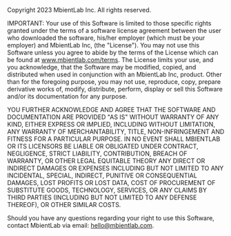 Copyright 2023 MbientLab Inc. All rights reserved.

IMPORTANT: Your use of this Software is limited to those specific rights granted under the terms of a software license agreement between the user who downloaded the software, his/her employer (which must be your employer) and MbientLab Inc, (the "License").
You may not use this Software unless you agree to abide by the terms of the License which can be found at www.mbientlab.com/terms.
The License limits your use, and you acknowledge, that the Software may be modified, copied, and distributed when used in conjunction with an MbientLab Inc, product.
Other than for the foregoing purpose, you may not use, reproduce, copy, prepare derivative works of, modify, distribute, perform, display or sell this Software and/or its documentation for any purpose.

YOU FURTHER ACKNOWLEDGE AND AGREE THAT THE SOFTWARE AND DOCUMENTATION ARE PROVIDED "AS IS" WITHOUT WARRANTY OF ANY KIND, EITHER EXPRESS OR IMPLIED, INCLUDING WITHOUT LIMITATION, ANY WARRANTY OF MERCHANTABILITY, TITLE, NON-INFRINGEMENT AND FITNESS FOR A PARTICULAR PURPOSE. IN NO EVENT SHALL MBIENTLAB OR ITS LICENSORS BE LIABLE OR OBLIGATED UNDER CONTRACT, NEGLIGENCE, STRICT LIABILITY, CONTRIBUTION, BREACH OF WARRANTY, OR OTHER LEGAL EQUITABLE THEORY ANY DIRECT OR INDIRECT DAMAGES OR EXPENSES INCLUDING BUT NOT LIMITED TO ANY INCIDENTAL, SPECIAL, INDIRECT, PUNITIVE OR CONSEQUENTIAL DAMAGES, LOST PROFITS OR LOST DATA, COST OF PROCUREMENT OF SUBSTITUTE GOODS, TECHNOLOGY, SERVICES, OR ANY CLAIMS BY THIRD PARTIES (INCLUDING BUT NOT LIMITED TO ANY DEFENSE THEREOF), OR OTHER SIMILAR COSTS.

Should you have any questions regarding your right to use this Software, contact MbientLab via email: hello@mbientlab.com.
